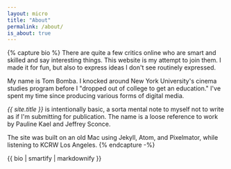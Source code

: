 ```yaml
---
layout: micro
title: "About"
permalink: /about/
is_about: true
---
```

{% capture bio %}
There are quite a few critics online who are smart and skilled and say interesting things. This website is my attempt to join them. I made it for fun, but also to express ideas I don't see routinely expressed.

My name is Tom Bomba. I knocked around New York University's cinema studies program before I "dropped out of college to get an education." I've spent my time since producing various forms of digital media.

_{{ site.title }}_ is intentionally basic, a sorta mental note to myself not to write as if I'm submitting for publication. The name is a loose reference to work by Pauline Kael and Jeffrey Sconce.

The site was built on an old Mac using Jekyll, Atom, and Pixelmator, while listening to KCRW Los Angeles.
{% endcapture -%}

{{ bio | smartify | markdownify }}
